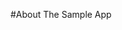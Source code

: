 #About The Sample App
<!-- TBD - this guide will walk through what the included sample app is doing, explain how to launch it, etc. -->